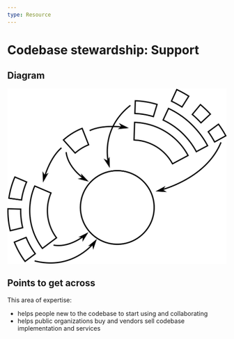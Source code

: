 ```yaml
---
type: Resource
---
```


# Codebase stewardship: Support

## Diagram

![graphical representation of interactions between various actors around a codebase](codebase-support.svg)

## Points to get across

This area of expertise:

* helps people new to the codebase to start using and collaborating
* helps public organizations buy and vendors sell codebase implementation and services
